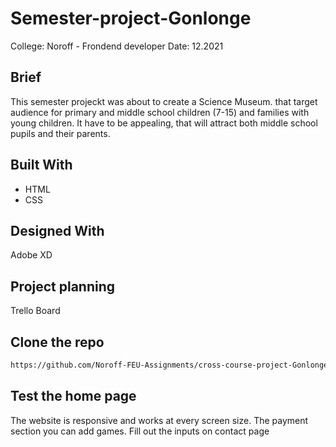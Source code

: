 # Semester-project-Gonlonge


College: Noroff - Frondend developer
Date: 12.2021


## Brief
This semester projeckt was about to create a Science Museum. that target audience for primary and middle school children (7-15) and families with young children. It have to be appealing, that will attract both middle school pupils and their parents.


## Built With

- HTML
- CSS

## Designed With

Adobe XD

## Project planning

Trello Board

## Clone the repo

```bash
https://github.com/Noroff-FEU-Assignments/cross-course-project-Gonlonge.git
```

## Test the home page

The website is responsive and works at every screen size.
The payment section you can add games.
Fill out the inputs on contact page


